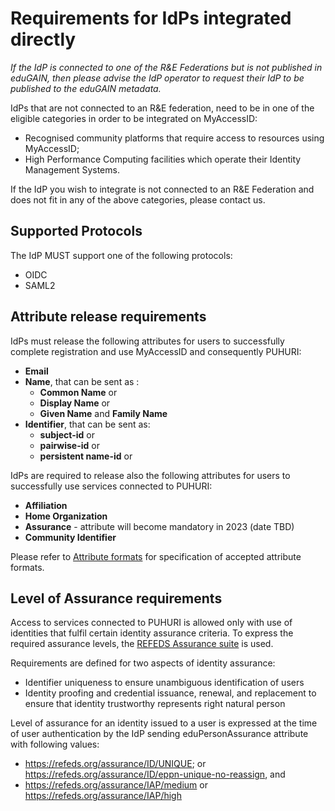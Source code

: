 # Requirements for IdPs integrated directly

*If the IdP is connected to one of the R&E Federations but is not published in eduGAIN, then please advise the IdP operator to request their IdP to be published to the eduGAIN metadata.*

IdPs that are not connected to an R&E federation, need to be in one of the eligible categories in order to be integrated on MyAccessID:

- Recognised community platforms that require access to resources using MyAccessID;
- High Performance Computing facilities which operate their Identity Management Systems.

If the IdP you wish to integrate is not connected to an R&E Federation and does not fit in any of the above categories, please contact us.

## Supported Protocols

The IdP MUST support one of the following protocols:

- OIDC
- SAML2

## Attribute release requirements

IdPs must release the following attributes for users to successfully complete registration and use MyAccessID and consequently PUHURI:

- **Email** 
- **Name**, that can be sent as :
  - **Common Name** or 
  - **Display Name** or
  - **Given Name** and **Family Name**
- **Identifier**, that can be sent as: 
  - **subject-id** or
  - **pairwise-id** or
  - **persistent name-id** or

IdPs are required to release also the following attributes for users to successfully use services connected to PUHURI:

- **Affiliation**
- **Home Organization**
- **Assurance**  - attribute will become mandatory in 2023 (date TBD)
- **Community Identifier**

Please refer to [Attribute formats](https://puhuri.neic.no/idp_integration/attributes) for specification of accepted attribute formats.

## Level of Assurance requirements

Access to services connected to PUHURI is allowed only with use of identities that fulfil certain identity assurance criteria. To express the required assurance levels, the [REFEDS Assurance suite](https://wiki.refeds.org/display/ASS) is used. 

Requirements are defined for two aspects of identity assurance: 

- Identifier uniqueness to ensure unambiguous identification of users
- Identity proofing and credential issuance, renewal, and replacement to ensure that identity trustworthy represents right natural person 

Level of assurance for an identity issued to a user is expressed at the time of user authentication by the IdP sending eduPersonAssurance attribute with following values:

- https://refeds.org/assurance/ID/UNIQUE; or https://refeds.org/assurance/ID/eppn-unique-no-reassign, and
- https://refeds.org/assurance/IAP/medium or https://refeds.org/assurance/IAP/high
